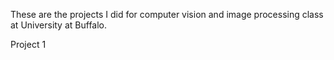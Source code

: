 These are the projects I did for computer vision and image processing class at University at Buffalo.

Project 1
